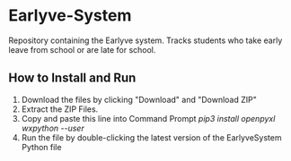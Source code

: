# Earlyve-System
Repository containing the Earlyve system.
Tracks students who take early leave from school or are late for school.

## How to Install and Run
1. Download the files by clicking "Download" and "Download ZIP"
2. Extract the ZIP Files.
3. Copy and paste this line into Command Prompt _pip3 install openpyxl wxpython --user_
4. Run the file by double-clicking the latest version of the EarlyveSystem Python file
